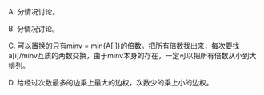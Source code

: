 A. 分情况讨论。

B. 分情况讨论。

C. 可以置换的只有minv = min{A[i]}的倍数。把所有倍数找出来，每次要找a[i]/minv互质的两数交换，由于minv本身的存在，一定可以把所有倍数从小到大排列。

D. 给经过次数最多的边乘上最大的边权，次数少的乘上小的边权。
